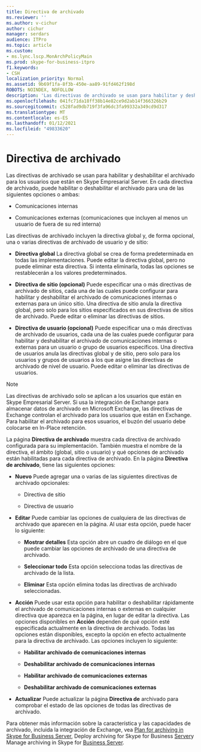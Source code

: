 ```yaml
---
title: Directiva de archivado
ms.reviewer: ''
ms.author: v-cichur
author: cichur
manager: serdars
audience: ITPro
ms.topic: article
ms.custom:
- ms.lync.lscp.MonArchPolicyMain
ms.prod: skype-for-business-itpro
f1.keywords:
- CSH
localization_priority: Normal
ms.assetid: 9b69f1fa-8f3b-450e-aa89-91fd462f198d
ROBOTS: NOINDEX, NOFOLLOW
description: 'Las directivas de archivado se usan para habilitar y deshabilitar el archivado para los usuarios que están en Skype Empresarial Server. En cada directiva de archivado, puede habilitar o deshabilitar el archivado para una de las siguientes opciones o ambas:'
ms.openlocfilehash: 041fc71da18ff38b14e82ce9d2ab14f366326b29
ms.sourcegitcommit: c528fad9db719f3fa96dc3fa99332a349cd9d317
ms.translationtype: MT
ms.contentlocale: es-ES
ms.lasthandoff: 01/12/2021
ms.locfileid: "49833620"
---
```

# <a name="archiving-policy"></a>Directiva de archivado
 
Las directivas de archivado se usan para habilitar y deshabilitar el archivado para los usuarios que están en Skype Empresarial Server. En cada directiva de archivado, puede habilitar o deshabilitar el archivado para una de las siguientes opciones o ambas:
  
- Comunicaciones internas
    
- Comunicaciones externas (comunicaciones que incluyen al menos un usuario de fuera de su red interna)
    
Las directivas de archivado incluyen la directiva global y, de forma opcional, una o varias directivas de archivado de usuario y de sitio:
  
- **Directiva global** La directiva global se crea de forma predeterminada en todas las implementaciones. Puede editar la directiva global, pero no puede eliminar esta directiva. Si intenta eliminarla, todas las opciones se restablecerán a los valores predeterminados.
    
- **Directiva de sitio (opcional)** Puede especificar una o más directivas de archivado de sitios, cada una de las cuales puede configurar para habilitar y deshabilitar el archivado de comunicaciones internas o externas para un único sitio. Una directiva de sitio anula la directiva global, pero solo para los sitios especificados en sus directivas de sitios de archivado. Puede editar o eliminar las directivas de sitios.
    
- **Directiva de usuario (opcional)** Puede especificar una o más directivas de archivado de usuarios, cada una de las cuales puede configurar para habilitar y deshabilitar el archivado de comunicaciones internas o externas para un usuario o grupo de usuarios específicos. Una directiva de usuarios anula las directivas global y de sitio, pero solo para los usuarios y grupos de usuarios a los que asigne las directivas de archivado de nivel de usuario. Puede editar o eliminar las directivas de usuarios.
    
> [!NOTE]
> Las directivas de archivado solo se aplican a los usuarios que están en Skype Empresarial Server. Si usa la integración de Exchange para almacenar datos de archivado en Microsoft Exchange, las directivas de Exchange controlan el archivado para los usuarios que están en Exchange. Para habilitar el archivado para esos usuarios, el buzón del usuario debe colocarse en In-Place retención. 
  
La página **Directiva de archivado** muestra cada directiva de archivado configurada para su implementación. También muestra el nombre de la directiva, el ámbito (global, sitio o usuario) y qué opciones de archivado están habilitadas para cada directiva de archivado. En la página **Directiva de archivado**, tiene las siguientes opciones:
- **Nuevo** Puede agregar una o varias de las siguientes directivas de archivado opcionales:
    
  - Directiva de sitio
    
  - Directiva de usuario
    
- **Editar** Puede cambiar las opciones de cualquiera de las directivas de archivado que aparecen en la página. Al usar esta opción, puede hacer lo siguiente:
    
  - **Mostrar detalles** Esta opción abre un cuadro de diálogo en el que puede cambiar las opciones de archivado de una directiva de archivado.
    
  - **Seleccionar todo** Esta opción selecciona todas las directivas de archivado de la lista.
    
  - **Eliminar** Esta opción elimina todas las directivas de archivado seleccionadas.
    
- **Acción** Puede usar esta opción para habilitar o deshabilitar rápidamente el archivado de comunicaciones internas o externas en cualquier directiva que aparezca en la página, en lugar de editar la directiva. Las opciones disponibles en **Acción** dependen de qué opción esté especificada actualmente en la directiva de archivado. Todas las opciones están disponibles, excepto la opción en efecto actualmente para la directiva de archivado. Las opciones incluyen lo siguiente:
    
  - **Habilitar archivado de comunicaciones internas**
    
  - **Deshabilitar archivado de comunicaciones internas**
    
  - **Habilitar archivado de comunicaciones externas**
    
  - **Deshabilitar archivado de comunicaciones externas**
    
- **Actualizar** Puede actualizar la página **Directiva de** archivado para comprobar el estado de las opciones de todas las directivas de archivado.
    
Para obtener más información sobre la característica y las capacidades de archivado, incluida la integración de Exchange, vea [Plan for archiving in Skype for Business Server](../../../plan-your-deployment/archiving/archiving.md), Deploy archiving for Skype for Business [Server](../../../deploy/deploy-archiving/deploy-archiving.md)y Manage archiving in Skype for [Business Server](../../../manage/archiving/archiving.md).

